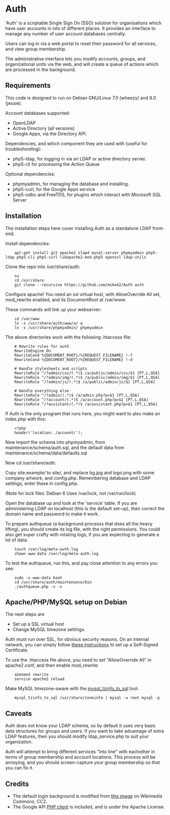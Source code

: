 Auth
====
'Auth' is a scriptable Single Sign On (SSO) solution for organisations which have user accounts in lots of different places. It provides an interface to manage any number of user account databases centrally.

Users can log in via a web portal to reset their password for all services, and view group membership.

The administrative interface lets you modify accounts, groups, and organizational units via the web, and will create a queue of actions which are processed in the background.

Requirements
------------
This code is designed to run on Debian GNU/Linux 7.0 (wheezy) and 8.0 (jessie).

Account databases supported:

- OpenLDAP
- Active Directory (all versions)
- Google Apps, via the Directory API.

Dependencies, and which component they are used with (useful for troubleshooting):
- php5-ldap, for logging in via an LDAP or active directory server.
- php5-cli for processing the Action Queue

Optional dependencies:
- phpmyadmin, for managing the database and installing.
- php5-curl, for the Google Apps service
- php5-odbc and FreeTDS, for plugins which interact with Microsoft SQL Server

Installation
------------
The installation steps here cover installing Auth as a standalone LDAP front-end.

Install dependencies:

        apt-get install git apache2 slapd mysql-server phpmyadmin php5-ldap php5-cli php5-curl libapache2-mod-php5 openssl ldap-utils

Clone the repo into /usr/share/auth:

        su
        cd /usr/share
        git clone --recursive https://github.com/mike42/Auth auth

Configure apache! You need an ssl virtual host, with AllowOverride All set, mod_rewrite enabled, and its DocumentRoot at /var/www.

These commands will link up your webserver:

        cd /var/www
        ln -s /usr/share/auth/www/a/ a
        ln -s /usr/share/phpmyadmin/ phpmyadmin

The above directories work with the following .htaccess file:

        # Rewrite rules for auth
        RewriteEngine On
        RewriteCond %{DOCUMENT_ROOT}/%{REQUEST_FILENAME} !-f
        RewriteCond %{DOCUMENT_ROOT}/%{REQUEST_FILENAME} !-d

        # Handle stylesheets and scripts
        RewriteRule ^/?admin/css/(.*)$ /a/public/admin/css/$1 [PT,L,QSA]
        RewriteRule ^/?admin/img/(.*)$ /a/public/admin/img/$1 [PT,L,QSA]
        RewriteRule ^/?admin/js/(.*)$ /a/public/admin/js/$1 [PT,L,QSA]

        # Handle everything else
        RewriteRule ^/?admin/(.*)$ /a/admin.php?p=$1 [PT,L,QSA]
        RewriteRule ^/?account/(.*)$ /a/account.php?p=$1 [PT,L,QSA]
        RewriteRule ^/?assistant/(.*)$ /a/assistant.php?p=$1 [PT,L,QSA]

If Auth is the only program that runs here, you might want to also make an index.php with this:

        <?php
        header('location: /account/');

Now import the schema into phpmyadmin, from maintenance/schema/auth.sql, and the default data from maintenance/schema/data/defaults.sql

Now cd /usr/share/auth.

Copy site.example/ to site/, and replace bg.jpg and logo.png with some company artwork, and config.php. Remembering database and LDAP settings, enter these in config.php.

(Note for lock files: Debian 6 Uses /var/lock, not /var/run/lock)

Open the database up and look at the 'service' table. If you are administering LDAP on localhost (this is the default set-up), then correct the domain name and password to make it work. 

To prepare authqueue (a background processs that does all the heavy lifting), you should create its log file, with the right permissions. You could also get super crafty with rotating logs, if you are expecting to generate a lot of data:
	
        touch /var/log/meta-auth.log
        chown www-data /var/log/meta-auth.log

To test the authqueue, run this, and pay close attention to any errors you see:
        
        sudo -u www-data bash
        cd /usr/share/auth/maintenance/bin
        ./authqueue.php -x -v

Apache/PHP/MySQL setup on Debian
--------------------------------
The next steps are
- Set up a SSL virtual host
- Change MySQL timezone settings.

Auth must run over SSL, for obvious security reasons. On an internal network, you can simply follow [these instructions](https://wiki.debian.org/Self-Signed_Certificate) to set up a Self-Signed Certificate.

To use the .htaccess file above, you need to set "AllowOverride All" in apache2.conf, and then enable mod_rewrite:

        a2enmod rewrite
        service apache2 reload

Make MySQL timezone-aware with the [mysql_tzinfo_to_sql](http://dev.mysql.com/doc/refman/5.5/en/mysql-tzinfo-to-sql.html) tool.

        mysql_tzinfo_to_sql /usr/share/zoneinfo | mysql -u root mysql -p

Caveats
-------
Auth does not know your LDAP schema, so by default it uses very basic data structures for groups and users. If you want to take advantage of extra LDAP features, then you should modify ldap_service.php to suit your organization.

Auth will attempt to bring different services "into line" with eachother in terms of group membership and account locations. This process will be annoying, and you should screen-capture your group membership so that you can fix it.

Credits
-------
- The default login background is modified from [this image](http://commons.wikimedia.org/wiki/File:Great_Barrier_Reef_105_%285383117759%29.jpg) on Wikimedia Commons, CC2.
- The Google API [PHP client](https://code.google.com/p/google-api-php-client/) is included, and is under the Apache License.
